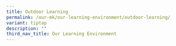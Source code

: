 ```yaml
---
title: Outdoor Learning
permalink: /our-mk/our-learning-environment/outdoor-learning/
variant: tiptap
description: ""
third_nav_title: Our Learning Environment
---
```

<p></p><h3></h3><p></p><p></p>